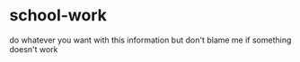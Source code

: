 # school-work
do whatever you want with this information but don't blame me if something doesn't work
